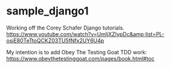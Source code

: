 # sample_django1
Working off the Corey Schafer Django tutorials. https://www.youtube.com/watch?v=UmljXZIypDc&amp;list=PL-osiE80TeTtoQCKZ03TU5fNfx2UY6U4p

My intention is to add Obey The Testing Goat TDD work: https://www.obeythetestinggoat.com/pages/book.html#toc

